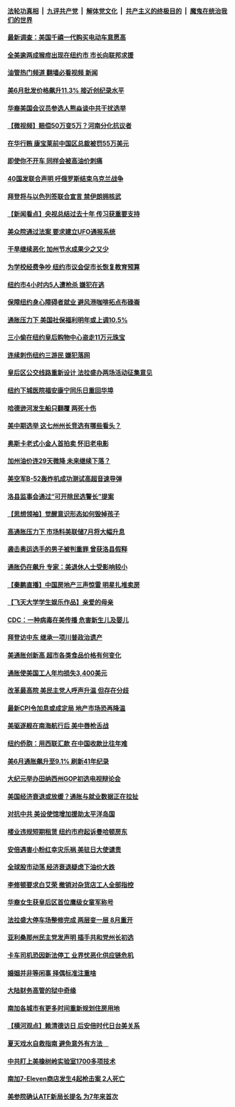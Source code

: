 ####  [法轮功真相](../../../../basic/blob/master/README.md?t=07150201) &nbsp;|&nbsp; [九评共产党](../../../../9ping.md/blob/master/README.md?t=07150201) &nbsp;|&nbsp; [解体党文化](../../../../jtdwh.md/blob/master/README.md?t=07150201)  &nbsp;|&nbsp; [共产主义的终极目的](../../../../gczydzjmd.md/blob/master/README.md?t=07150201) &nbsp;|&nbsp; [魔鬼在统治我们的世界](../../../../mgztzwmdsj.md/blob/master/README.md?t=07150201) 

#### [最新调查：美国千禧一代购买电动车意愿高](../pages/nsc412/n13780476.md?t=07150201) 

#### [全美逾两成猴痘出现在纽约市 市长向联邦求援](../pages/nsc412/n13780505.md?t=07150201) 

#### [油管热门频道 翻墙必看视频 新闻](http://45.76.130.85:81/youtube.html?07150201)

#### [美6月批发价格飙升11.3% 接近创纪录水平](../pages/nsc412/n13780935.md?t=07150201) 

#### [华裔美国会议员参选人熊焱谈中共干扰选举](../pages/nsc412/n13780487.md?t=07150201) 

#### [【微视频】赔偿50万变5万？河南分化抗议者](../pages/nsc412/n13780869.md?t=07150201) 

#### [在华行贿 康宝莱前中国区总裁被罚55万美元](../pages/nsc412/n13780527.md?t=07150201) 

#### [即使你不开车 同样会被高油价刺痛](../pages/nsc412/n13780154.md?t=07150201) 

#### [40国发联合声明 吁俄罗斯结束乌克兰战争](../pages/nsc412/n13780728.md?t=07150201) 

#### [拜登将与以色列签联合宣言 禁伊朗拥核武](../pages/nsc412/n13780664.md?t=07150201) 

#### [【新闻看点】央视总结过去十年 传习获重要支持](../pages/nsc412/n13780328.md?t=07150201) 

#### [美众院通过法案 要求建立UFO通报系统](../pages/nsc412/n13780604.md?t=07150201) 

#### [干旱继续恶化 加州节水成果少之又少](../pages/nsc412/n13780486.md?t=07150201) 

#### [为学校经费争吵 纽约市议会促市长恢复教育预算](../pages/nsc412/n13780493.md?t=07150201) 

#### [纽约市4小时内5人遭枪杀 嫌犯在逃](../pages/nsc412/n13780500.md?t=07150201) 

#### [保障纽约身心障碍者就业 避风港咖啡拓点布碌崙](../pages/nsc412/n13780511.md?t=07150201) 

#### [通胀压力下 美国社保福利明年或上调10.5%](../pages/nsc412/n13780399.md?t=07150201) 

#### [三小偷在纽约皇后购物中心盗走11万元珠宝](../pages/nsc412/n13780502.md?t=07150201) 

#### [连续刺伤纽约三游民 嫌犯落网](../pages/nsc412/n13780496.md?t=07150201) 

#### [皇后区公交线路重新设计 法拉盛办两场活动征集意见](../pages/nsc412/n13780507.md?t=07150201) 

#### [纽约下城医院福安康宁同乐日重回华埠](../pages/nsc412/n13780509.md?t=07150201) 

#### [哈德逊河发生船只翻覆 两死十伤](../pages/nsc412/n13780515.md?t=07150201) 

#### [美中期选举 这七州州长竞选有哪些看头？](../pages/nsc412/n13780299.md?t=07150201) 

#### [奥斯卡老式小金人首拍卖 怀旧老电影](../pages/nsc412/n13780464.md?t=07150201) 

#### [加州油价连29天微降 未来继续下落？](../pages/nsc412/n13780462.md?t=07150201) 

#### [美空军B-52轰炸机成功测试高超音速导弹](../pages/nsc412/n13780324.md?t=07150201) 

#### [洛县监事会通过“可开除民选警长”提案](../pages/nsc412/n13780409.md?t=07150201) 

#### [【思想领袖】觉醒意识形态如何毁掉孩子](../pages/nsc412/n13766746.md?t=07150201) 

#### [高通胀压力下 市场料美联储7月将大幅升息](../pages/nsc412/n13780353.md?t=07150201) 

#### [袭击奥运选手的男子被判重罪 曾获洛县假释](../pages/nsc412/n13780384.md?t=07150201) 

#### [通胀仍在飙升 专家：美退休人士受影响较小](../pages/nsc412/n13780350.md?t=07150201) 

#### [【秦鹏直播】中国房地产三声惊雷 明星扎堆卖房](../pages/nsc412/n13780329.md?t=07150201) 

#### [【飞天大学学生娱乐作品】亲爱的母亲](../pages/nsc412/n13780327.md?t=07150201) 

#### [CDC：一种病毒在美传播 危害新生儿及婴儿](../pages/nsc412/n13780322.md?t=07150201) 

#### [拜登访中东 继承一项川普政治遗产](../pages/nsc412/n13780326.md?t=07150201) 

#### [美通胀创新高 超市各类食品价格有何变化](../pages/nsc412/n13780310.md?t=07150201) 

#### [通胀使美国工人年均损失3,400美元](../pages/nsc412/n13780294.md?t=07150201) 

#### [改革最高院 美民主党人呼声升温 但存在分歧](../pages/nsc412/n13780173.md?t=07150201) 

#### [最新CPI令加息或成定局 地产市场恐再降温](../pages/nsc412/n13780289.md?t=07150201) 

#### [美驱逐舰在南海航行后 美中唇枪舌战](../pages/nsc412/n13780060.md?t=07150201) 

#### [纽约侨胞：用西联汇款 在中国收款比往年难](../pages/nsc412/n13779728.md?t=07150201) 

#### [美6月通胀飙升至9.1% 刷新41年纪录](../pages/nsc412/n13780070.md?t=07150201) 

#### [大纪元举办田纳西州GOP初选电视辩论会](../pages/nsc412/n13779464.md?t=07150201) 

#### [美国经济衰退或放缓？通胀与就业数据正在拉扯](../pages/nsc412/n13779872.md?t=07150201) 

#### [对抗中共 美设使馆增加援助太平洋岛国](../pages/nsc412/n13779696.md?t=07150201) 

#### [楼业违规短期租赁 纽约市府起诉曼哈顿房东](../pages/nsc412/n13779731.md?t=07150201) 

#### [安倍遇害小粉红幸灾乐祸 美驻日大使谴责](../pages/nsc412/n13779681.md?t=07150201) 

#### [全球股市动荡 经济衰退疑虑下油价大跌](../pages/nsc412/n13779534.md?t=07150201) 

#### [李修顿要求白艾荣 撤销对杂货店工人全部指控](../pages/nsc412/n13779700.md?t=07150201) 

#### [华裔女生获皇后区首位鹰级女童军称号](../pages/nsc412/n13779711.md?t=07150201) 

#### [法拉盛大停车场整修完成 两层变一层 8月重开](../pages/nsc412/n13779703.md?t=07150201) 

#### [亚利桑那州民主党发声明 插手共和党州长初选](../pages/nsc412/n13779521.md?t=07150201) 

#### [卡车司机恐因新法停工 业界忧恶化供应链危机](../pages/nsc412/n13779592.md?t=07150201) 

#### [婚姻并非等闲事 择偶标准注重啥](../pages/nsc412/n13779583.md?t=07150201) 

#### [大陆财务高管的狱中奇缘](../pages/nsc412/n13779497.md?t=07150201) 

#### [南加各城市有更多时间重新规划住房用地](../pages/nsc412/n13779575.md?t=07150201) 

#### [【横河观点】赖清德访日 后安倍时代日台美关系](../pages/nsc412/n13779502.md?t=07150201) 

#### [夏天戏水自救指南 避免意外有方法　](../pages/nsc412/n13779539.md?t=07150201) 

#### [中共盯上美橡树岭实验室1700多项技术](../pages/nsc412/n13779432.md?t=07150201) 

#### [南加7-Eleven商店发生4起枪击案 2人死亡](../pages/nsc412/n13779447.md?t=07150201) 

#### [美参院确认ATF新局长提名 为7年来首次](../pages/nsc412/n13779433.md?t=07150201) 

<img src='http://gfw-breaker.win/goodnews/indexes/nsc412.md' width='0px' height='0px'/>
